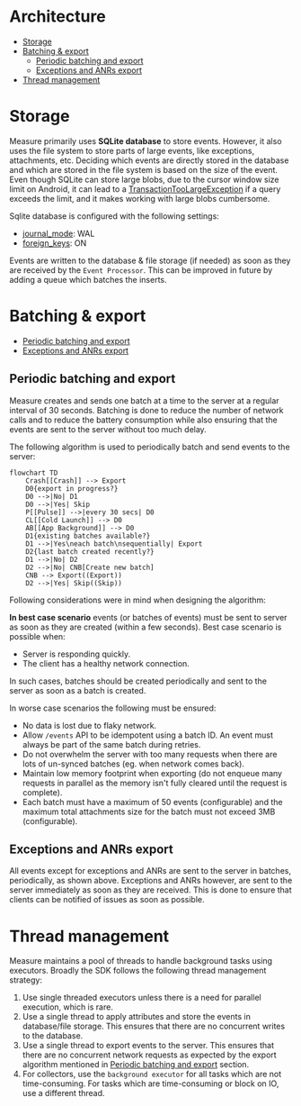 # Architecture

* [Storage](#storage)
* [Batching & export](#batching--export)
    * [Periodic batching and export](#periodic-batching-and-export)
    * [Exceptions and ANRs export](#exceptions-and-anrs-export)
* [Thread management](#thread-management)

# Storage

Measure primarily uses **SQLite database** to store events. However, it also uses the file system to
store parts of large events, like exceptions, attachments, etc. Deciding which events are directly
stored in the database and which are stored in the file system is based on the size of the event.
Even though SQLite can store large blobs, due to the cursor window size limit on Android, it can
lead to
a [TransactionTooLargeException](https://developer.android.com/reference/android/os/TransactionTooLargeException)
if a query exceeds the limit, and it makes working with large blobs cumbersome.

Sqlite database is configured with the following settings:

* [journal_mode](https://sqlite.org/pragma.html#pragma_journal_mode): WAL
* [foreign_keys](https://sqlite.org/pragma.html#pragma_foreign_keys): ON

Events are written to the database & file storage (if needed) as soon as they are received by
the `Event Processor`. This can be improved in future by adding a queue which batches the inserts.

# Batching & export

* [Periodic batching and export](#periodic-batching-and-export)
* [Exceptions and ANRs export](#exceptions-and-anrs-export)

## Periodic batching and export

Measure creates and sends one batch at a time to the server at a regular interval of 30 seconds.
Batching is done to reduce the number of network calls and to reduce the battery consumption while
also ensuring that the events are sent to the server without too much delay.

The following algorithm is used to periodically batch and send events to the server:

```mermaid
flowchart TD
    Crash[[Crash]] --> Export
    D0{export in progress?}
    D0 -->|No| D1
    D0 -->|Yes| Skip
    P[[Pulse]] -->|every 30 secs| D0
    CL[[Cold Launch]] --> D0
    AB[[App Background]] --> D0
    D1{existing batches available?}
    D1 -->|Yes\neach batch\nsequentially| Export
    D2{last batch created recently?}
    D1 -->|No| D2
    D2 -->|No| CNB[Create new batch]
    CNB --> Export((Export))
    D2 -->|Yes| Skip((Skip))
```

Following considerations were in mind when designing the algorithm:

**In best case scenario** events (or batches of events) must be sent to server as soon as they are
created (within a few seconds). Best case scenario is possible when:

* Server is responding quickly.
* The client has a healthy network connection.

In such cases, batches should be created periodically and sent to the server as soon as a batch
is created.

In worse case scenarios the following must be ensured:

* No data is lost due to flaky network.
* Allow `/events` API to be idempotent using a batch ID. An event must always be part of the
  same batch during retries.
* Do not overwhelm the server with too many requests when there are lots of un-synced batches (eg.
  when network comes back).
* Maintain low memory footprint when exporting (do not enqueue many requests in parallel as the
  memory isn't fully cleared until the request is complete).
* Each batch must have a maximum of 50 events (configurable) and the maximum total attachments size
  for the batch must not exceed 3MB (configurable).

## Exceptions and ANRs export

All events except for exceptions and ANRs are sent to the server in batches, periodically, as shown
above. Exceptions
and ANRs however, are sent to the server immediately as soon as they are received. This is done to
ensure that clients
can be notified of issues as soon as possible.

# Thread management

Measure maintains a pool of threads to handle background tasks using executors. Broadly the SDK
follows the following
thread management strategy:

1. Use single threaded executors unless there is a need for parallel execution, which is rare.
2. Use a single thread to apply attributes and store the events in database/file storage. This
   ensures that there are no concurrent writes to the database.
3. Use a single thread to export events to the server. This ensures that there are no
   concurrent network requests as expected by the export algorithm mentioned
   in [Periodic batching and export](#periodic-batching-and-export) section.
4. For collectors, use the `background executor` for all tasks which are not time-consuming. For tasks
   which are time-consuming or block on IO, use a different thread.
